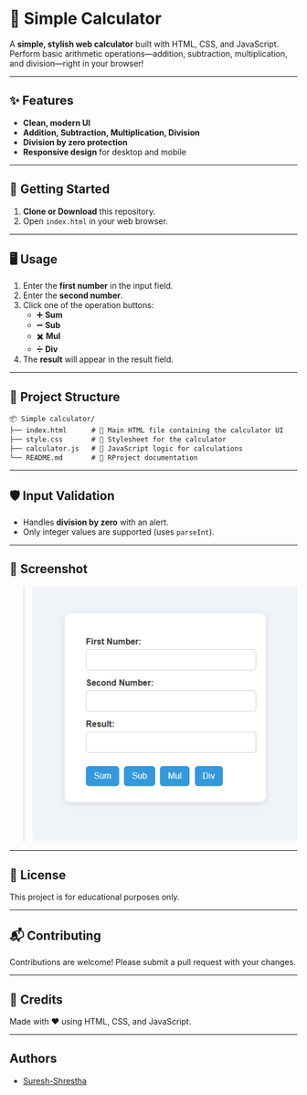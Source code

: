 # 🧮 Simple Calculator

A **simple, stylish web calculator** built with HTML, CSS, and JavaScript. Perform basic arithmetic operations—addition, subtraction, multiplication, and division—right in your browser!

---

## ✨ Features

- **Clean, modern UI**  
- **Addition, Subtraction, Multiplication, Division**
- **Division by zero protection**
- **Responsive design** for desktop and mobile

---

## 🚀 Getting Started

1. **Clone or Download** this repository.
2. Open `index.html` in your web browser.

---

## 🖥️ Usage

1. Enter the **first number** in the input field.
2. Enter the **second number**.
3. Click one of the operation buttons:
   - ➕ **Sum**
   - ➖ **Sub**
   - ✖️ **Mul**
   - ➗ **Div**
4. The **result** will appear in the result field.

---

## 📁 Project Structure

```
📦 Simple calculator/
├── index.html      # 📄 Main HTML file containing the calculator UI
├── style.css       # 🎨 Stylesheet for the calculator
├── calculator.js   # 📜 JavaScript logic for calculations
└── README.md       # 📘 RProject documentation
```

---

## 🛡️ Input Validation

- Handles **division by zero** with an alert.
- Only integer values are supported (uses `parseInt`).

---


## 📸 Screenshot

> ![Simple Calculator View](/calculator-screenshot.png)

---

## 📝 License

This project is for educational purposes only.

---

## 📬 Contributing
Contributions are welcome! Please submit a pull request with your changes.

---

## 🙌 Credits

Made with ❤️ using HTML, CSS, and JavaScript.

---

## Authors
- [Suresh-Shrestha](https://github.com/Suresh-Shrestha1)
